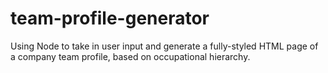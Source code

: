 # team-profile-generator
Using Node to take in user input and generate a fully-styled HTML page of a company team profile, based on occupational hierarchy.
